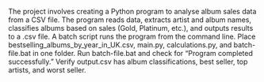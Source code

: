  The project involves creating a Python program to analyse album sales data from a CSV file. The program reads data, extracts artist and album names, classifies albums based on sales (Gold, Platinum, etc.), and outputs results to a .csv file. A batch script runs the program from the command line. 
 Place bestselling_albums_by_year_in_UK.csv, main.py, calculations.py, and batch-file.bat in one folder.
Run batch-file.bat and check for “Program completed successfully.”
Verify output.csv has album classifications, best seller, top artists, and worst seller.
